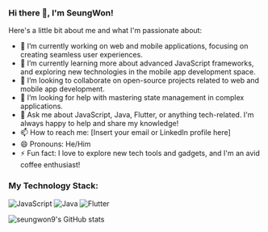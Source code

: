 ### Hi there 👋, I'm SeungWon!

<!--
**seungwon9/seungwon9** is a ✨ _special_ ✨ repository because its `README.md` (this file) appears on your GitHub profile.
-->

Here's a little bit about me and what I'm passionate about:

- 🔭 I’m currently working on web and mobile applications, focusing on creating seamless user experiences.
- 🌱 I’m currently learning more about advanced JavaScript frameworks, and exploring new technologies in the mobile app development space.
- 👯 I’m looking to collaborate on open-source projects related to web and mobile app development.
- 🤔 I’m looking for help with mastering state management in complex applications.
- 💬 Ask me about JavaScript, Java, Flutter, or anything tech-related. I'm always happy to help and share my knowledge!
- 📫 How to reach me: [Insert your email or LinkedIn profile here]
- 😄 Pronouns: He/Him
- ⚡ Fun fact: I love to explore new tech tools and gadgets, and I'm an avid coffee enthusiast!

### My Technology Stack:

![JavaScript](https://img.shields.io/badge/-JavaScript-F7DF1E?style=flat-square&logo=javascript&logoColor=black)
![Java](https://img.shields.io/badge/-Java-007396?style=flat-square&logo=java&logoColor=white)
![Flutter](https://img.shields.io/badge/-Flutter-02569B?style=flat-square&logo=flutter&logoColor=white)


![seungwon9's GitHub stats](https://github-readme-stats.vercel.app/api?username=seungwon9&show_icons=true&theme=radical)

<!-- Don't forget to update your GitHub username and theme as per your preference. -->
